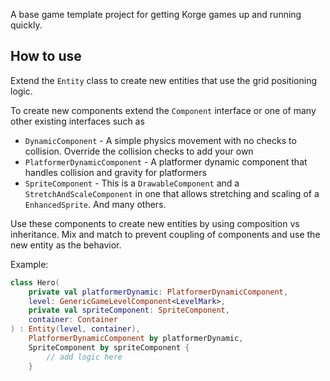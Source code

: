 A base game template project for getting Korge games up and running quickly.

## How to use

Extend the `Entity` class to create new entities that use the grid positioning logic.

To create new components extend the `Component` interface or one of many other existing interfaces such as
* `DynamicComponent` - A simple physics movement with no checks to collision. Override the collision checks to add your own
* `PlatformerDynamicComponent` - A platformer dynamic component that handles collision and gravity for platformers
* `SpriteComponent` - This is a `DrawableComponent` and a `StretchAndScaleComponent` in one that allows stretching and scaling of a `EnhancedSprite`.
And many others.
  
Use these components to create new entities by using composition vs inheritance.
Mix and match to prevent coupling of components and use the new entity as the behavior.

Example:
```kotlin
class Hero(
    private val platformerDynamic: PlatformerDynamicComponent,
    level: GenericGameLevelComponent<LevelMark>,
    private val spriteComponent: SpriteComponent,
    container: Container
) : Entity(level, container),
    PlatformerDynamicComponent by platformerDynamic,
    SpriteComponent by spriteComponent {
        // add logic here
    }
```